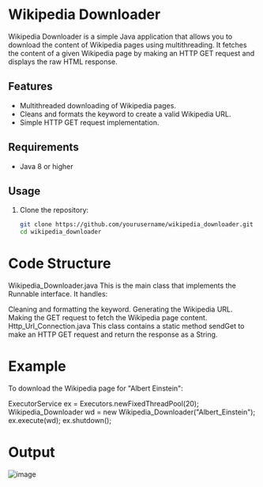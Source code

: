 # Wikipedia Downloader

Wikipedia Downloader is a simple Java application that allows you to download the content of Wikipedia pages using multithreading. It fetches the content of a given Wikipedia page by making an HTTP GET request and displays the raw HTML response.

## Features

- Multithreaded downloading of Wikipedia pages.
- Cleans and formats the keyword to create a valid Wikipedia URL.
- Simple HTTP GET request implementation.

## Requirements

- Java 8 or higher

## Usage

1. Clone the repository:
   ```sh
   git clone https://github.com/yourusername/wikipedia_downloader.git
   cd wikipedia_downloader
# Code Structure
Wikipedia_Downloader.java
This is the main class that implements the Runnable interface. It handles:

Cleaning and formatting the keyword.
Generating the Wikipedia URL.
Making the GET request to fetch the Wikipedia page content.
Http_Url_Connection.java
This class contains a static method sendGet to make an HTTP GET request and return the response as a String.

# Example
To download the Wikipedia page for "Albert Einstein":

ExecutorService ex = Executors.newFixedThreadPool(20);
Wikipedia_Downloader wd = new Wikipedia_Downloader("Albert_Einstein");
ex.execute(wd);
ex.shutdown();


# Output
![image](https://github.com/Vsandeep1663/Wikipedia_Fetcher/assets/95342206/19986fdd-bc63-48ee-ad31-cf891488d773)

